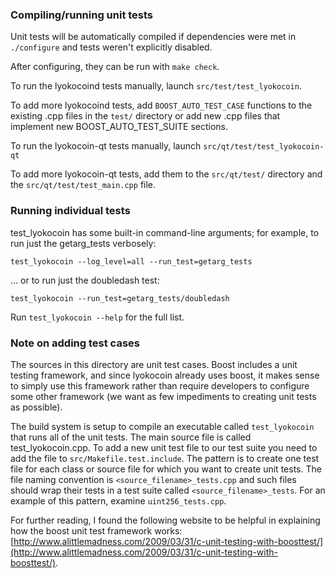 ### Compiling/running unit tests

Unit tests will be automatically compiled if dependencies were met in `./configure`
and tests weren't explicitly disabled.

After configuring, they can be run with `make check`.

To run the lyokocoind tests manually, launch `src/test/test_lyokocoin`.

To add more lyokocoind tests, add `BOOST_AUTO_TEST_CASE` functions to the existing
.cpp files in the `test/` directory or add new .cpp files that
implement new BOOST_AUTO_TEST_SUITE sections.

To run the lyokocoin-qt tests manually, launch `src/qt/test/test_lyokocoin-qt`

To add more lyokocoin-qt tests, add them to the `src/qt/test/` directory and
the `src/qt/test/test_main.cpp` file.

### Running individual tests

test_lyokocoin has some built-in command-line arguments; for
example, to run just the getarg_tests verbosely:

    test_lyokocoin --log_level=all --run_test=getarg_tests

... or to run just the doubledash test:

    test_lyokocoin --run_test=getarg_tests/doubledash

Run `test_lyokocoin --help` for the full list.

### Note on adding test cases

The sources in this directory are unit test cases.  Boost includes a
unit testing framework, and since lyokocoin already uses boost, it makes
sense to simply use this framework rather than require developers to
configure some other framework (we want as few impediments to creating
unit tests as possible).

The build system is setup to compile an executable called `test_lyokocoin`
that runs all of the unit tests.  The main source file is called
test_lyokocoin.cpp. To add a new unit test file to our test suite you need 
to add the file to `src/Makefile.test.include`. The pattern is to create 
one test file for each class or source file for which you want to create 
unit tests.  The file naming convention is `<source_filename>_tests.cpp` 
and such files should wrap their tests in a test suite 
called `<source_filename>_tests`. For an example of this pattern, 
examine `uint256_tests.cpp`.

For further reading, I found the following website to be helpful in
explaining how the boost unit test framework works:
[http://www.alittlemadness.com/2009/03/31/c-unit-testing-with-boosttest/](http://www.alittlemadness.com/2009/03/31/c-unit-testing-with-boosttest/).
